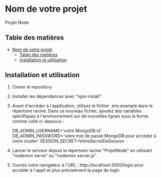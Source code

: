 # Nom de votre projet

Projet Node

## Table des matières

- [Nom de votre projet](#nom-de-votre-projet)
  - [Table des matières](#table-des-matières)
  - [Installation et utilisation](#installation-et-utilisation)

## Installation et utilisation

1. Cloner le repository
2. Installer les dépendances avec "npm install"
3. Avant d'accéder à l'application, utilisez le fichier .env.example dans le répertoire racine.
  Dans ce nouveau fichier, ajoutez des variables spécifiques à l'environnement sur de nouvelles lignes sous la forme comme celle ci-dessous :

    DB_ADMIN_USERNAME='votre MongoDB id'
    DB_ADMIN_PASSWORD='votre mot de passe MongoDB pour accéder à votre cluster'
    SESSION_SECRET=VotreSecretDeSession
    
1. Lancer le serveur depuis le répertoire racine "ProjetNode" en utilisant "nodemon serve" ou "nodemon server.js".
2. Ouvrez votre navigateur à l'URL : http://localhost:3000/login pour accéder à l'appli et plus précisément la page de login.
